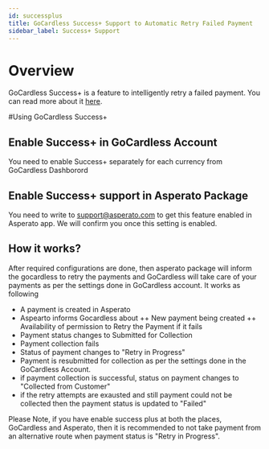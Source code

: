 ```yaml
---
id: successplus
title: GoCardless Success+ Support to Automatic Retry Failed Payment
sidebar_label: Success+ Support
---
```


# Overview
GoCardless Success+ is a feature to intelligently retry a failed payment. You can read more about it <a href="https://gocardless.com/gc/success-plus/">here</a>.

#Using GoCardless Success+

## Enable Success+ in GoCardless Account
You need to enable Success+ separately for each currency from GoCardless Dashborord

## Enable Success+ support in Asperato Package
You need to write to support@asperato.com to get this feature enabled in Asperato app. We will confirm you once this setting is enabled.

## How it works?
After required configurations are done, then asperato package will inform the gocardless to retry the payments and GoCardless will take care of your payments as per the settings done in GoCardless account.
It works as following
+ A payment is created in Asperato
+ Aspearto informs Gocardless about
++ New payment being created
++ Availability of permission to Retry the Payment if it fails
+ Payment status changes to Submitted for Collection
+ Payment collection fails
+ Status of payment changes to "Retry in Progress"
+ Payment is resubmitted for collection as per the settings done in the GoCardless Account.
+ if payment collection is successful, status on payment changes to "Collected from Customer"
+ if the retry attempts are exausted and still payment could not be collected then the payment status is updated to "Failed"

Please Note, if you have enable success plus at both the places, GoCardless and Asperato, then it is recommended to not take payment from an alternative route when payment status is "Retry in Progress".
